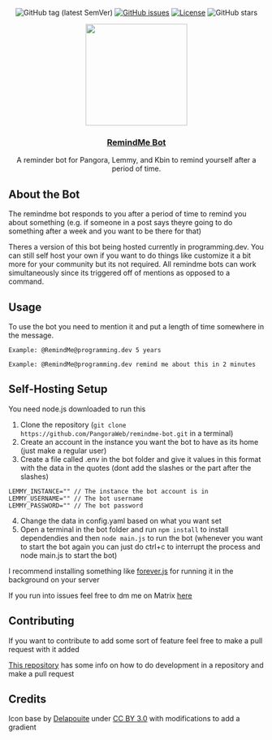 <div align="center">
  
![GitHub tag (latest SemVer)](https://img.shields.io/github/release/Ategon/Lemmy-RemindMe-Bot.svg?style=for-the-badge)
[![GitHub issues](https://img.shields.io/github/issues-raw/Ategon/Lemmy-RemindMe-Bot.svg?style=for-the-badge)](https://github.com/PippitWeb/pippit/issues)
[![License](https://img.shields.io/github/license/Ategon/Lemmy-RemindMe-Bot.svg?style=for-the-badge)](LICENSE)
![GitHub stars](https://img.shields.io/github/stars/Ategon/Lemmy-RemindMe-Bot.svg?style=for-the-badge)

</div>
<div align="center">
  <img src="https://github.com/Ategon/Lemmy-RemindMe-Bot/assets/73616169/7b5a8297-7c60-4bb7-b09d-63feaa72803a" width=200px height=200px></img>
  <h3 align="center"><a href="">RemindMe Bot</a></h3>
  <p align="center">
    A reminder bot for Pangora, Lemmy, and Kbin to remind yourself after a period of time.
  </p>
</div>

## About the Bot
The remindme bot responds to you after a period of time to remind you about something (e.g. if someone in a post says theyre going to do something after a week and you want to be there for that)

Theres a version of this bot being hosted currently in programming.dev. You can still self host your own if you want to do things like customize it a bit more for your community but its not required. All remindme bots can work simultaneously since its triggered off of mentions as opposed to a command.

## Usage
To use the bot you need to mention it and put a length of time somewhere in the message.

`Example: @RemindMe@programming.dev 5 years`

`Example: @RemindMe@programming.dev remind me about this in 2 minutes`

## Self-Hosting Setup
You need node.js downloaded to run this

1. Clone the repository (`git clone https://github.com/PangoraWeb/remindme-bot.git` in a terminal)
2. Create an account in the instance you want the bot to have as its home (just make a regular user)
3. Create a file called .env in the bot folder and give it values in this format with the data in the quotes (dont add the slashes or the part after the slashes)
```
LEMMY_INSTANCE="" // The instance the bot account is in
LEMMY_USERNAME="" // The bot username
LEMMY_PASSWORD="" // The bot password
```
4. Change the data in config.yaml based on what you want set
5. Open a terminal in the bot folder and run `npm install` to install dependendies and then `node main.js` to run the bot (whenever you want to start the bot again you can just do ctrl+c to interrupt the process and node main.js to start the bot)

I recommend installing something like [forever.js](https://www.npmjs.com/package/forever) for running it in the background on your server

If you run into issues feel free to dm me on Matrix [here](https://matrix.to/#/@ategon:matrix.org)

## Contributing
If you want to contribute to add some sort of feature feel free to make a pull request with it added

[This repository](https://github.com/firstcontributions/first-contributions) has some info on how to do development in a repository and make a pull request

## Credits
Icon base by [Delapouite](https://delapouite.com/) under [CC BY 3.0](https://creativecommons.org/licenses/by/3.0/) with modifications to add a gradient
